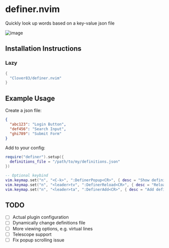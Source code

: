 # definer.nvim
Quickly look up words based on a key-value json file


![image](https://github.com/user-attachments/assets/04185979-2bc3-4611-b5f2-1839abb71a82)

## Installation Instructions
### Lazy
```lua
{
  "Clover83/definer.nvim"
}

```

## Example Usage 
Create a json file:
```json
{
  "abc123": "Login Button",
  "def456": "Search Input",
  "ghi789": "Submit Form"
}
```

Add to your config:
```lua
require("definer").setup({
  definitions_file = "/path/to/my/definitions.json"
})

-- Optional keybind
vim.keymap.set("n", "<C-k>", ":DefinerPopup<CR>", { desc = "Show definition popup" })
vim.keymap.set("n", "<leader>tv", ":DefinerReload<CR>", { desc = "Reload definitions file" })
vim.keymap.set("n", "<leader>ta", ":DefinerAdd<CR>", { desc = "Add definiton for word under cursor" })
```


## TODO
- [ ] Actual plugin configuration
- [ ] Dynamically change definitions file
- [ ] More viewing options, e.g. virtual lines
- [ ] Telescope support
- [ ] Fix popup scrolling issue
